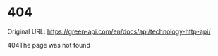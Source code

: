 # 404

Original URL: https://green-api.com/en/docs/api/technology-http-api/

404The page was not found